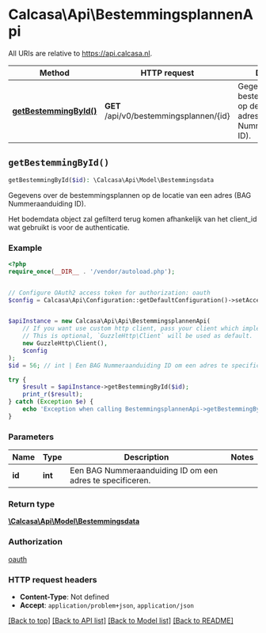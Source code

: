 # Calcasa\Api\BestemmingsplannenApi

All URIs are relative to https://api.calcasa.nl.

Method | HTTP request | Description
------------- | ------------- | -------------
[**getBestemmingById()**](BestemmingsplannenApi.md#getBestemmingById) | **GET** /api/v0/bestemmingsplannen/{id} | Gegevens over de bestemmingsplannen op de locatie van een adres (BAG Nummeraanduiding ID).


## `getBestemmingById()`

```php
getBestemmingById($id): \Calcasa\Api\Model\Bestemmingsdata
```

Gegevens over de bestemmingsplannen op de locatie van een adres (BAG Nummeraanduiding ID).

Het bodemdata object zal gefilterd terug komen afhankelijk van het client_id wat gebruikt is voor de authenticatie.

### Example

```php
<?php
require_once(__DIR__ . '/vendor/autoload.php');


// Configure OAuth2 access token for authorization: oauth
$config = Calcasa\Api\Configuration::getDefaultConfiguration()->setAccessToken('YOUR_ACCESS_TOKEN');


$apiInstance = new Calcasa\Api\Api\BestemmingsplannenApi(
    // If you want use custom http client, pass your client which implements `GuzzleHttp\ClientInterface`.
    // This is optional, `GuzzleHttp\Client` will be used as default.
    new GuzzleHttp\Client(),
    $config
);
$id = 56; // int | Een BAG Nummeraanduiding ID om een adres te specificeren.

try {
    $result = $apiInstance->getBestemmingById($id);
    print_r($result);
} catch (Exception $e) {
    echo 'Exception when calling BestemmingsplannenApi->getBestemmingById: ', $e->getMessage(), PHP_EOL;
}
```

### Parameters

Name | Type | Description  | Notes
------------- | ------------- | ------------- | -------------
 **id** | **int**| Een BAG Nummeraanduiding ID om een adres te specificeren. |

### Return type

[**\Calcasa\Api\Model\Bestemmingsdata**](../Model/Bestemmingsdata.md)

### Authorization

[oauth](../../README.md#oauth)

### HTTP request headers

- **Content-Type**: Not defined
- **Accept**: `application/problem+json`, `application/json`

[[Back to top]](#) [[Back to API list]](../../README.md#endpoints)
[[Back to Model list]](../../README.md#models)
[[Back to README]](../../README.md)
